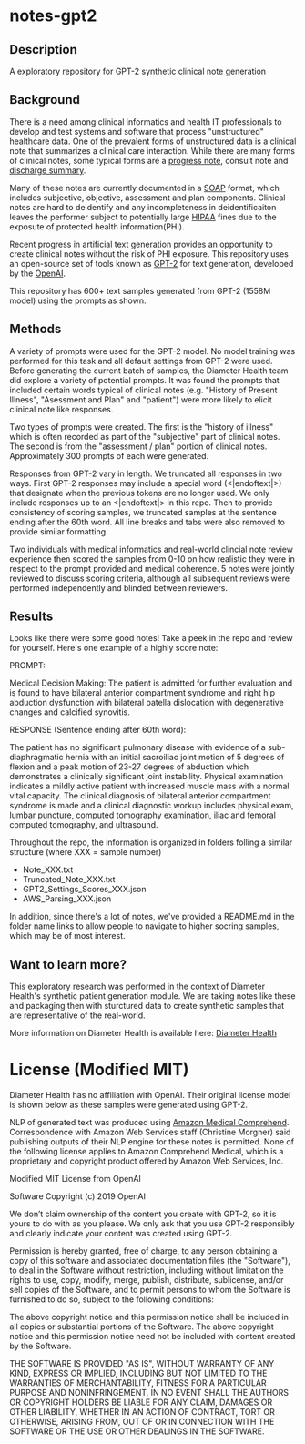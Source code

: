 # notes-gpt2

## Description

A exploratory repository for GPT-2 synthetic clinical note generation

## Background

There is a need among clinical informatics and health IT professionals to develop and test systems and software that process "unstructured" healthcare data. One of the prevalent forms of unstructured data is a clinical note that summarizes a clinical care interaction. While there are many forms of clinical notes, some typical forms are a [progress note](https://en.wikipedia.org/wiki/Progress_note), consult note and [discharge summary](https://en.wikipedia.org/wiki/Inpatient_care#Progress). 

Many of these notes are currently documented in a [SOAP](https://en.wikipedia.org/wiki/SOAP_note) format, which includes subjective, objective, assessment and plan components. Clinical notes are hard to deidentify and any incompleteness in deidentificaiton leaves the performer subject to potentially large [HIPAA](https://en.wikipedia.org/wiki/Health_Insurance_Portability_and_Accountability_Act) fines due to the exposute of protected health information(PHI).  

Recent progress in artificial text generation provides an opportunity to create clinical notes without the risk of PHI exposure. This repository uses an open-source set of tools known as [GPT-2](https://github.com/openai/gpt-2) for text generation, developed by the [OpenAI](https://openai.com/).

This repository has 600+ text samples generated from GPT-2 (1558M model) using the prompts as shown. 

## Methods

A variety of prompts were used for the GPT-2 model. No model training was performed for this task and all default settings from GPT-2 were used. Before generating the current batch of samples, the Diameter Health team did explore a variety of potential prompts. It was found the prompts that included certain words typical of clinical notes (e.g. "History of Present Illness", "Asessment and Plan" and "patient") were more likely to elicit clinical note like responses. 

Two types of prompts were created. The first is the "history of illness" which is often recorded as part of the "subjective" part of clinical notes. The second is from the "assessment / plan" portion of clinical notes. Approximately 300 prompts of each were generated.  

Responses from GPT-2 vary in length. We truncated all responses in two ways. First GPT-2 responses may include a special word (<|endoftext|>) that designate when the previous tokens are no longer used. We only include responses up to an <|endoftext|> in this repo. Then to provide consistency of scoring samples, we truncated samples at the sentence ending after the 60th word. All line breaks and tabs were also removed to provide similar formatting. 

Two individuals with medical informatics and real-world clincial note review experience then scored the samples from 0-10 on how realistic they were in respect to the prompt provided and medical coherence. 5 notes were jointly reviewed to discuss scoring criteria, although all subsequent reviews were performed independently and blinded between reviewers.

## Results

Looks like there were some good notes! Take a peek in the repo and review for yourself. Here's one example of a highly score note: 

PROMPT: 

Medical Decision Making: The patient is admitted for further evaluation and is found to have bilateral anterior compartment syndrome and right hip abduction dysfunction with bilateral patella dislocation with degenerative changes and calcified synovitis.

RESPONSE (Sentence ending after 60th word):

The patient has no significant pulmonary disease with evidence of a sub-diaphragmatic hernia with an initial sacroiliac joint motion of 5 degrees of flexion and a peak motion of 23-27 degrees of abduction which demonstrates a clinically significant joint instability. Physical examination indicates a mildly active patient with increased muscle mass with a normal vital capacity. The clinical diagnosis of bilateral anterior compartment syndrome is made and a clinical diagnostic workup includes physical exam, lumbar puncture, computed tomography examination, iliac and femoral computed tomography, and ultrasound. 

Throughout the repo, the information is organized in folders folling a similar structure (where XXX = sample number)

- Note_XXX.txt  
- Truncated_Note_XXX.txt
- GPT2_Settings_Scores_XXX.json
- AWS_Parsing_XXX.json

In addition, since there's a lot of notes, we've provided a README.md in the folder name links to allow people to navigate to higher socring samples, which may be of most interest.  

## Want to learn more? 

This exploratory research was performed in the context of Diameter Health's synthetic patient generation module. We are taking notes like these and packaging then with sturctured data to create synthetic samples that are representative of the real-world. 

More information on Diameter Health is available here: [Diameter Health](https://www.diameterhealth.com)


# License (Modified MIT)

Diameter Health has no affiliation with OpenAI. Their original license model is shown below as these samples were generated using GPT-2. 

NLP of generated text was produced using [Amazon Medical Comprehend](https://aws.amazon.com/comprehend/medical/). Correspondence with Amazon Web Services staff (Christine Morgner) said publishing outputs of their NLP engine for these notes is permitted. None of the following license applies to Amazon Comprehend Medical, which is a proprietary and copyright product offered by Amazon Web Services, Inc.  

Modified MIT License from OpenAI

Software Copyright (c) 2019 OpenAI

We don’t claim ownership of the content you create with GPT-2, so it is yours to do with as you please.
We only ask that you use GPT-2 responsibly and clearly indicate your content was created using GPT-2.

Permission is hereby granted, free of charge, to any person obtaining a copy of this software and associated documentation files (the "Software"), to deal in the Software without restriction, including without limitation the rights to use, copy, modify, merge, publish, distribute, sublicense, and/or sell copies of the Software, and to permit persons to whom the Software is furnished to do so, subject to the following conditions:

The above copyright notice and this permission notice shall be included in all copies or substantial portions of the Software. The above copyright notice and this permission notice need not be included with content created by the Software.

THE SOFTWARE IS PROVIDED "AS IS", WITHOUT WARRANTY OF ANY KIND, EXPRESS OR IMPLIED, INCLUDING BUT NOT LIMITED TO THE WARRANTIES OF MERCHANTABILITY, FITNESS FOR A PARTICULAR PURPOSE AND NONINFRINGEMENT. IN NO EVENT SHALL THE AUTHORS OR COPYRIGHT HOLDERS BE LIABLE FOR ANY CLAIM, DAMAGES OR OTHER LIABILITY, WHETHER IN AN ACTION OF CONTRACT, TORT OR OTHERWISE, ARISING FROM, OUT OF OR IN CONNECTION WITH THE SOFTWARE OR THE USE OR OTHER DEALINGS IN THE SOFTWARE.